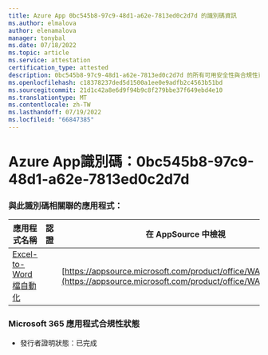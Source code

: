 ```yaml
---
title: Azure App 0bc545b8-97c9-48d1-a62e-7813ed0c2d7d 的識別碼資訊
ms.author: elmalova
author: elenamalova
manager: tonybal
ms.date: 07/18/2022
ms.topic: article
ms.service: attestation
certification_type: attested
description: 0bc545b8-97c9-48d1-a62e-7813ed0c2d7d 的所有可用安全性與合規性資訊。
ms.openlocfilehash: c18378237ded5d1500a1ee0e9adfb2c4563b51bd
ms.sourcegitcommit: 21d1c42a8e6d9f94b9c8f279bbe37f649ebd4e10
ms.translationtype: MT
ms.contentlocale: zh-TW
ms.lasthandoff: 07/19/2022
ms.locfileid: "66847385"
---
```

# <a name="azure-app-id-0bc545b8-97c9-48d1-a62e-7813ed0c2d7d"></a>Azure App識別碼：0bc545b8-97c9-48d1-a62e-7813ed0c2d7d


### <a name="apps-associated-with-this-id"></a>與此識別碼相關聯的應用程式：
| **應用程式名稱** | **認證** | **在 AppSource 中檢視** |
|--------------|---------------|-----------------------|
| [Excel-to-Word 檔自動化](../forward/WA104380955.md) |  | [https://appsource.microsoft.com/product/office/WA104380955](https://appsource.microsoft.com/product/office/WA104380955) |

### <a name="microsoft-365-app-compliance-status"></a>Microsoft 365 應用程式合規性狀態
- 發行者證明狀態：已完成
